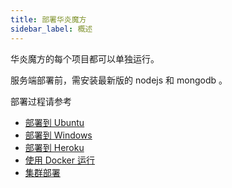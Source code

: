 ```yaml
---
title: 部署华炎魔方
sidebar_label: 概述
---
```


华炎魔方的每个项目都可以单独运行。

服务端部署前，需安装最新版的 nodejs 和 mongodb 。

部署过程请参考

- [部署到 Ubuntu](./deploy_ubuntu.md)
- [部署到 Windows](./deploy_windows.md)
- [部署到 Heroku](./deploy_keroku.md)
- [使用 Docker 运行](./deploy_docker.md)
- [集群部署](./deploy_cluster.md)